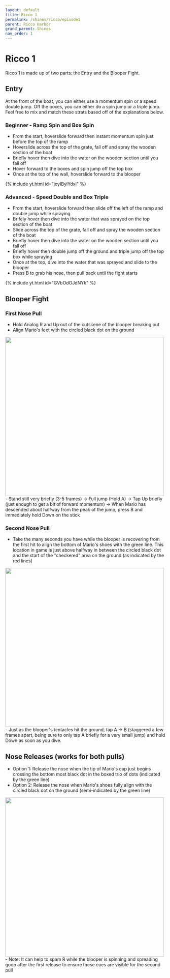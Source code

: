 ```yaml
---
layout: default
title: Ricco 1
permalink: /shines/ricco/episode1
parent: Ricco Harbor
grand_parent: Shines
nav_order: 1
---
```

# Ricco 1
Ricco 1 is made up of two parts: the Entry and the Blooper Fight.
## Entry
At the front of the boat, you can either use a momentum spin or a speed double jump. Off the boxes, you can either do a spin jump or a triple jump. Feel free to mix and match these strats based off of the explanations below.
### Beginner - Ramp Spin and Box Spin
- From the start, hoverslide forward then instant momentum spin just before the top of the ramp
- Hoverslide across the top of the grate, fall off and spray the wooden section of the boat
- Briefly hover then dive into the water on the wooden section until you fall off
- Hover forward to the boxes and spin jump off the top box
- Once at the top of the wall, hoverslide forward to the blooper

{% include yt.html id="joyIBylYdxI" %}
### Advanced - Speed Double and Box Triple
- From the start, hoverslide forward then slide off the left of the ramp and double jump while spraying
- Brifely hover then dive into the water that was sprayed on the top section of the boat
- Slide across the top of the grate, fall off and spray the wooden section of the boat
- Briefly hover then dive into the water on the wooden section until you fall off
- Briefly hover then double jump off the ground and triple jump off the top box while spraying
- Once at the top, dive into the water that was sprayed and slide to the blooper
- Press B to grab his nose, then pull back until the fight starts

{% include yt.html id="GVbOdOJdNYk" %}
## Blooper Fight
### First Nose Pull

- Hold Analog R and Up out of the cutscene of the blooper breaking out
- Align Mario's feet with the circled black dot on the ground

<img src="https://i.imgur.com/hxdtyOy.png" width="500">
- Stand still very briefly (3-5 frames) -> Full jump (Hold A) -> Tap Up briefly (just enough to get a bit of forward momentum) -> When Mario has descended about halfway from the peak of the jump, press B and immediately hold Down on the stick

### Second Nose Pull

- Take the many seconds you have while the blooper is recovering from the first hit to align the bottom of Mario's shoes with the green line. This location in game is just above halfway in between the circled black dot and the start of the "checkered" area on the ground (as indicated by the red lines)

<img src="https://i.imgur.com/mcgyexV.png" width="500">
- Just as the blooper's tentacles hit the ground, tap A -> B (staggered a few frames apart, being sure to only tap A briefly for a very small jump) and hold Down as soon as you dive.

## Nose Releases (works for both pulls)

- Option 1: Release the nose when the tip of Mario's cap just begins crossing the bottom most black dot in the boxed trio of dots (indicated by the green line)
- Option 2: Release the nose when Mario's shoes fully align with the circled black dot on the ground (semi-indicated by the green line)

<img src="https://i.imgur.com/vdGqXu3.png" width="500">
- Note: It can help to spam R while the blooper is spinning and spreading goop after the first release to ensure these cues are visible for the second pull
